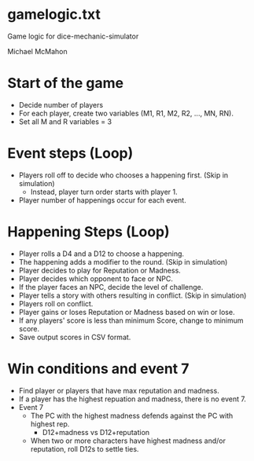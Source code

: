 # gamelogic.txt

Game logic for dice-mechanic-simulator

Michael McMahon

# Start of the game
- Decide number of players
- For each player, create two variables (M1, R1, M2, R2, ..., MN, RN).
- Set all M and R variables = 3

# Event steps (Loop)
- Players roll off to decide who chooses a happening first. (Skip in simulation)
  - Instead, player turn order starts with player 1.
- Player number of happenings occur for each event.

# Happening Steps (Loop)
- Player rolls a D4 and a D12 to choose a happening.
- The happening adds a modifier to the round. (Skip in simulation)
- Player decides to play for Reputation or Madness.
- Player decides which opponent to face or NPC.
- If the player faces an NPC, decide the level of challenge.
- Player tells a story with others resulting in conflict. (Skip in simulation)
- Players roll on conflict.
- Player gains or loses Reputation or Madness based on win or lose.
- If any players' score is less than minimum Score, change to minimum score.
- Save output scores in CSV format.

# Win conditions and event 7
- Find player or players that have max reputation and madness.
- If a player has the highest repuation and madness, there is no event 7.
- Event 7
  - The PC with the highest madness defends against the PC with highest rep.
    - D12+madness vs D12+reputation
  - When two or more characters have highest madness and/or reputation, roll
D12s to settle ties.

